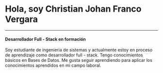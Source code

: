 <h1>Hola, soy Christian Johan Franco Vergara</h1>
<hr>

<h4>Desarrollador Full - Stack en formación</h4>

<p>Soy estudiante de ingenieria de sistemas y actualmente estoy en proceso de aprendizaje como desarrollador full - stack. Tengo conocimientos básicos en Bases de Datos. Me gusta seguir aprendiendo para aplicar los conocimientos aprendidos en mi campo laboral.</p>